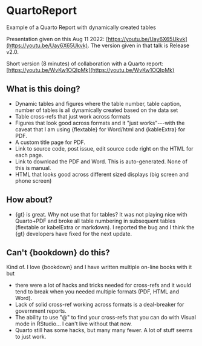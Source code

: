 # QuartoReport

Example of a Quarto Report with dynamically created tables

Presentation given on this Aug 11 2022: [https://youtu.be/Uay6X65Ukvk](https://youtu.be/Uay6X65Ukvk). The version given in that talk is Release v2.0.

Short version (8 minutes) of collaboration with a Quarto report: [https://youtu.be/WvKw1OQIpMk](https://youtu.be/WvKw1OQIpMk)

## What is this doing?

* Dynamic tables and figures where the table number, table caption, number of tables is all dynamically created based on the data set
* Table cross-refs that just work across formats
* Figures that look good across formats and it "just works"---with the caveat that I am using {flextable} for Word/html and {kableExtra} for PDF.
* A custom title page for PDF.
* Link to source code, post issue, edit source code right on the HTML for each page.
* Link to download the PDF and Word. This is auto-generated. None of this is manual.
* HTML that looks good across different sized displays (big screen and phone screen)

## How about?

* {gt} is great. Why not use that for tables? It was not playing nice with Quarto+PDF and broke all table numbering in subsequent tables (flextable or kabelExtra or markdown). I reported the bug and I think the {gt} developers have fixed for the next update.

## Can't {bookdown} do this?

Kind of. I love {bookdown} and I have written multiple on-line books with it but 

* there were a lot of hacks and tricks needed for cross-refs and it would tend to break when you needed multiple formats (PDF, HTML and Word). 
* Lack of solid cross-ref working across formats is a deal-breaker for government reports.
* The ability to use "@" to find your cross-refs that you can do with Visual mode in RStudio... I can't live without that now. 
* Quarto still has some hacks, but many many fewer. A lot of stuff seems to just work.
